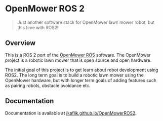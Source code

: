 # OpenMower ROS 2

> Just another software stack for OpenMower lawn mower robot, but this time with ROS2!

## Overview

This is a ROS 2 port of the [OpenMower ROS](https://github.com/ClemensElflein/open_mower_ros/) software. The OpenMower project is a robotic lawn mower that is open source and open hardware.

The initial goal of this project is to get learn about robot development using ROS2. The long term goal is to build a robotic lawn mower using the OpenMower hardware, but with longer term goals of adding features such as pairing robots, obstacle avoidance etc.

## Documentation

Documentation is available at [jkaflik.github.io/OpenMowerROS2](https://jkaflik.github.io/OpenMowerROS2/).